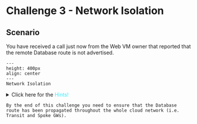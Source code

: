# Challenge 3 - Network Isolation

## Scenario

You have received a call just now from the Web VM owner that reported that the remote Database route is not advertised.

```{figure} images/segmentation2.png
---
height: 400px
align: center
---
Network Isolation
```

<details>
  <summary>Click here for the <span style='color:#33ECFF'>Hints!</span></summary>
  
* Search the Private IP of the Database VM and try to ping it from the *Web Spoke GW*. 
  Does the ping work?

```{hint}
Check the **RTBs** of all the gateways involved in the path between the Web VM and the Database VM!
```
</details>

```{attention}
By the end of this challenge you need to ensure that the Database route has been propagated throughout the whole cloud network (i.e. Transit and Spoke GWs).
```